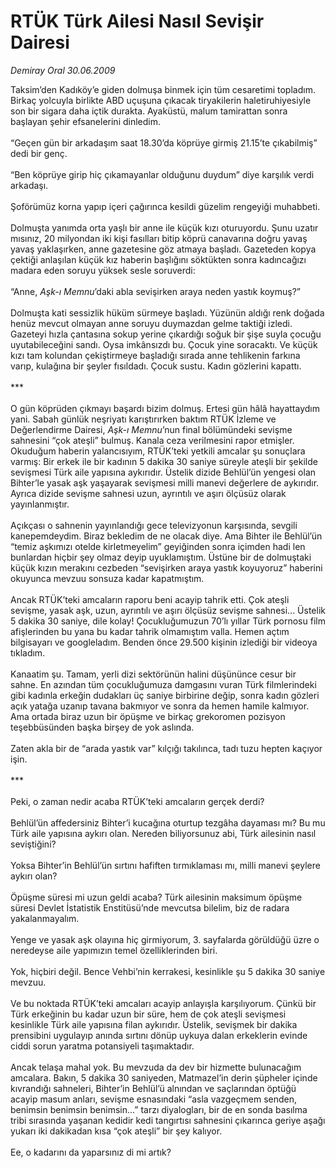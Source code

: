 # RTÜK Türk Ailesi Nasıl Sevişir Dairesi

*Demiray Oral 30.06.2009*

<div class="taraf_structure_2col_1zq">
<div class="margen_n">



 <p>Taksim’den Kadıköy’e giden dolmuşa binmek için tüm cesaretimi topladım. Birkaç yolcuyla birlikte ABD uçuşuna çıkacak tiryakilerin haletiruhiyesiyle son bir sigara daha içtik durakta. Ayaküstü, malum tamirattan sonra başlayan şehir efsanelerini dinledim. <br/><br/>“Geçen gün bir arkadaşım saat 18.30’da köprüye girmiş 21.15’te çıkabilmiş” dedi bir genç. <br/><br/>“Ben köprüye girip hiç çıkamayanlar olduğunu duydum” diye karşılık verdi arkadaşı. <br/><br/>Şoförümüz korna yapıp içeri çağırınca kesildi güzelim rengeyiği muhabbeti. <br/><br/>Dolmuşta yanımda orta yaşlı bir anne ile küçük kızı oturuyordu. Şunu uzatır mısınız, 20 milyondan iki kişi fasılları bitip köprü canavarına doğru yavaş yavaş yaklaşırken, anne gazetesine göz atmaya başladı. Gazeteden kopya çektiği anlaşılan küçük kız haberin başlığını söktükten sonra kadıncağızı madara eden soruyu yüksek sesle soruverdi: <br/><br/>“Anne, <i>Aşk-ı Memnu</i>’daki abla sevişirken araya neden yastık koymuş?” <br/><br/>Dolmuşta kati sessizlik hüküm sürmeye başladı. Yüzünün aldığı renk doğada henüz mevcut olmayan anne soruyu duymazdan gelme taktiği izledi. Gazeteyi hızla çantasına sokup yerine çıkardığı soğuk bir şişe suyla çocuğu uyutabileceğini sandı. Oysa imkânsızdı bu. Çocuk yine soracaktı. Ve küçük kızı tam kolundan çekiştirmeye başladığı sırada anne tehlikenin farkına varıp, kulağına bir şeyler fısıldadı. Çocuk sustu. Kadın gözlerini kapattı. <br/><br/>*** <br/><br/>O gün köprüden çıkmayı başardı bizim dolmuş. Ertesi gün hâlâ hayattaydım yani. Sabah günlük neşriyatı karıştırırken baktım RTÜK İzleme ve Değerlendirme Dairesi, <i>Aşk-ı Memnu</i>’nun final bölümündeki sevişme sahnesini “çok ateşli” bulmuş. Kanala ceza verilmesini rapor etmişler. Okuduğum haberin yalancısıyım, RTÜK’teki yetkili amcalar şu sonuçlara varmış: Bir erkek ile bir kadının 5 dakika 30 saniye süreyle ateşli bir şekilde sevişmesi Türk aile yapısına aykırıdır. Üstelik dizide Behlül’ün yengesi olan Bihter’le yasak aşk yaşayarak sevişmesi milli manevi değerlere de aykırıdır. Ayrıca dizide sevişme sahnesi uzun, ayrıntılı ve aşırı ölçüsüz olarak yayınlanmıştır. <br/><br/>Açıkçası o sahnenin yayınlandığı gece televizyonun karşısında, sevgili kanepemdeydim. Biraz bekledim de ne olacak diye. Ama Bihter ile Behlül’ün “temiz aşkımızı otelde kirletmeyelim” geyiğinden sonra içimden hadi len bunlardan hiçbir şey olmaz deyip uyuklamıştım. Üstüne bir de dolmuştaki küçük kızın merakını cezbeden “sevişirken araya yastık koyuyoruz” haberini okuyunca mevzuu sonsuza kadar kapatmıştım. <br/><br/>Ancak RTÜK’teki amcaların raporu beni acayip tahrik etti. Çok ateşli sevişme, yasak aşk, uzun, ayrıntılı ve aşırı ölçüsüz sevişme sahnesi... Üstelik 5 dakika 30 saniye, dile kolay! Çocukluğumuzun 70’lı yıllar Türk pornosu film afişlerinden bu yana bu kadar tahrik olmamıştım valla. Hemen açtım bilgisayarı ve googleladım. Benden önce 29.500 kişinin izlediği bir videoya tıkladım. <br/><br/>Kanaatim şu. Tamam, yerli dizi sektörünün halini düşününce cesur bir sahne. En azından tüm çocukluğumuza damgasını vuran Türk filmlerindeki gibi kadınla erkeğin dudakları üç saniye birbirine değip, sonra kadın gözleri açık yatağa uzanıp tavana bakmıyor ve sonra da hemen hamile kalmıyor. Ama ortada biraz uzun bir öpüşme ve birkaç grekoromen pozisyon teşebbüsünden başka birşey de yok aslında. <br/><br/>Zaten akla bir de “arada yastık var” kılçığı takılınca, tadı tuzu hepten kaçıyor işin. <br/><br/>*** <br/><br/>Peki, o zaman nedir acaba RTÜK’teki amcaların gerçek derdi? <br/><br/>Behlül’ün affedersiniz Bihter’i kucağına oturtup tezgâha dayaması mı? Bu mu Türk aile yapısına aykırı olan. Nereden biliyorsunuz abi, Türk ailesinin nasıl seviştiğini? <br/><br/>Yoksa Bihter’in Behlül’ün sırtını hafiften tırmıklaması mı, milli manevi şeylere aykırı olan? <br/><br/>Öpüşme süresi mi uzun geldi acaba? Türk ailesinin maksimum öpüşme süresi Devlet İstatistik Enstitüsü’nde mevcutsa bilelim, biz de radara yakalanmayalım. <br/><br/>Yenge ve yasak aşk olayına hiç girmiyorum, 3. sayfalarda görüldüğü üzre o neredeyse aile yapımızın temel özelliklerinden biri. <br/><br/>Yok, hiçbiri değil. Bence Vehbi’nin kerrakesi, kesinlikle şu 5 dakika 30 saniye mevzuu. <br/><br/>Ve bu noktada RTÜK’teki amcaları acayip anlayışla karşılıyorum. Çünkü bir Türk erkeğinin bu kadar uzun bir süre, hem de çok ateşli sevişmesi kesinlikle Türk aile yapısına filan aykırıdır. Üstelik, sevişmek bir dakika prensibini uygulayıp anında sırtını dönüp uykuya dalan erkeklerin evinde ciddi sorun yaratma potansiyeli taşımaktadır. <br/><br/>Ancak telaşa mahal yok. Bu mevzuda da dev bir hizmette bulunacağım amcalara. Bakın, 5 dakika 30 saniyeden, Matmazel’in derin şüpheler içinde kıvrandığı sahneleri, Bihter’in Behlül’ü alnından ve saçlarından öptüğü acayip masum anları, sevişme esnasındaki “asla vazgeçmem senden, benimsin benimsin benimsin...” tarzı diyalogları, bir de en sonda basılma tribi sırasında yaşanan kedidir kedi tangırtısı sahnesini çıkarınca geriye aşağı yukarı iki dakikadan kısa “çok ateşli” bir şey kalıyor. <br/><br/>Ee, o kadarını da yaparsınız di mi artık?</p>
<br/>
<br/>
<br/>



<br/>


<div id="taraf_not">
</div>

</div>


</div>
